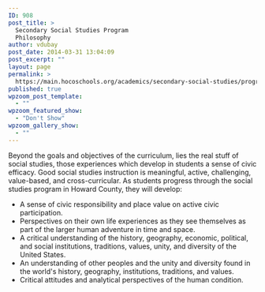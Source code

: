 ```yaml
---
ID: 908
post_title: >
  Secondary Social Studies Program
  Philosophy
author: vdubay
post_date: 2014-03-31 13:04:09
post_excerpt: ""
layout: page
permalink: >
  https://main.hocoschools.org/academics/secondary-social-studies/program-philosophy/
published: true
wpzoom_post_template:
  - ""
wpzoom_featured_show:
  - "Don't Show"
wpzoom_gallery_show:
  - ""
---
```

<p>Beyond the goals and objectives of the curriculum, lies the real stuff of social studies, those experiences which develop in students a sense of civic efficacy. Good social studies instruction is meaningful, active, challenging, value-based, and cross-curricular. As students progress through the social studies program in Howard County, they will develop:</p>

<ul>
  <li>A sense of civic responsibility and place value on active civic participation.</li>
  <li>Perspectives on their own life experiences as they see themselves as part of the larger human adventure in time and space.</li>
  <li>A critical understanding of the history, geography, economic, political, and social institutions, traditions, values, unity, and diversity of the United States.</li>
  <li>An understanding of other peoples and the unity and diversity found in the world's history, geography, institutions, traditions, and values.</li>
  <li>Critical attitudes and analytical perspectives of the human condition.</li>
</ul>